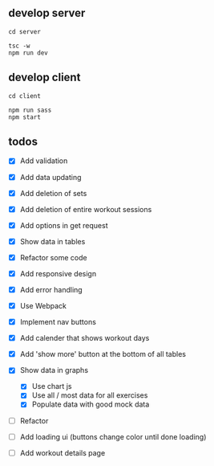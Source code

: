 ## develop server

```
cd server

tsc -w
npm run dev
```

## develop client

```
cd client

npm run sass
npm start
```

## todos

- [x] Add validation
- [x] Add data updating
- [x] Add deletion of sets
- [x] Add deletion of entire workout sessions
- [x] Add options in get request

- [x] Show data in tables
- [x] Refactor some code
- [x] Add responsive design
- [x] Add error handling
- [x] Use Webpack
- [x] Implement nav buttons
- [x] Add calender that shows workout days
- [x] Add 'show more' button at the bottom of all tables
- [x] Show data in graphs
    - [x] Use chart js
    - [x] Use all / most data for all exercises
    - [x] Populate data with good mock data
- [ ] Refactor
- [ ] Add loading ui (buttons change color until done loading)
- [ ] Add workout details page